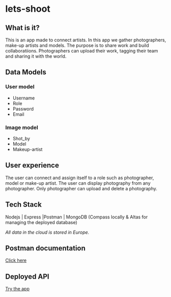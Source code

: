 <h1>lets-shoot</h1>

<h2>What is it?</h2>

This is an app made to connect artists. 
In this app we gather photographers, make-up artists and models. The purpose is to share work and build collaboratiions. Photographers can upload their work, tagging their team and sharing it with the world.


<h2>Data Models</h2>
<h3>User model</h3>
<ul>
<li>Username</li>
<li>Role</li>
<li>Password</li>
<li>Email</li></ul>

<h3>Image model</h3>
<ul><li>Shot_by</li>
<li>Model</li>
<li>Makeup-artist</li></ul>

<h2>User experience</h2>
<p>The user can connect and assign itself to a role such as photographer, model or make-up artist. The user can display photography from any photographer. Only photographer can upload and delete a photography.</p>

<h2>Tech Stack</h2>
<p>Nodejs | Express |Postman | MongoDB (Compass locally & Altas for managing the deployed database)

_All data in the cloud is stored in Europe._</p>

<h2>Postman documentation</h2>
<a href="https://documenter.getpostman.com/view/22850977/VUxNSoVF">Click here</a>

<h2>Deployed API</h2>
<a href="https://lets-shoot.herokuapp.com/api">Try the app</a>
